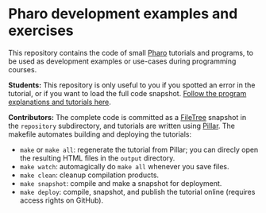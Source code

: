 # Pharo development examples and exercises

This repository contains the code of small [Pharo][] tutorials and programs, to be used as development examples or use-cases during programming courses.

**Students:** This repository is only useful to you if you spotted an error in the tutorial, or if you want to load the full code snapshot.
[Follow the program explanations and tutorials here](http://cdlm.github.io/pharo-katas).

**Contributors:** The complete code is committed as a [FileTree][] snapshot in the `repository` subdirectory, and tutorials are written using [Pillar][].
The makefile automates building and deploying the tutorials:

- `make` or `make all`: regenerate the tutorial from Pillar; you can direcly open the resulting HTML files in the `output` directory.
- `make watch`: automagically do `make all` whenever you save files.
- `make clean`: cleanup compilation products.
- `make snapshot`: compile and make a snapshot for deployment.
- `make deploy`: compile, snapshot, and publish the tutorial online (requires access rights on GitHub).

[pharo]: http://pharo.org
[pillar]: https://github.com/pillar-markup/pillar
[filetree]: https://github.com/dalehenrich/filetree
